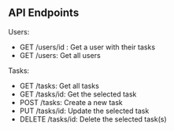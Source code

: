 ## API Endpoints

Users:

- GET /users/id : Get a user with their tasks
- GET /users:  Get all users 

Tasks:

- GET /tasks: Get all tasks
- GET /tasks/id: Get the selected task
- POST /tasks: Create a new task
- PUT /tasks/id: Update the selected task
- DELETE /tasks/id: Delete the selected task(s) 